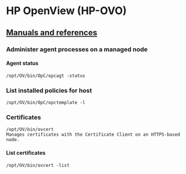 # HP OpenView (HP-OVO)

## [Manuals and references](http://www.protocolsoftware.com/hp-openview-downloads.php)

### Administer agent processes on a managed node

#### Agent status

    /opt/OV/bin/OpC/opcagt -status
  
###  List installed policies for host

    /opt/OV/bin/OpC/opctemplate -l
  
### Certificates

    /opt/OV/bin/ovcert
    Manages certificates with the Certificate Client on an HTTPS-based node.

#### List certificates

    /opt/OV/bin/ovcert -list
  
  
